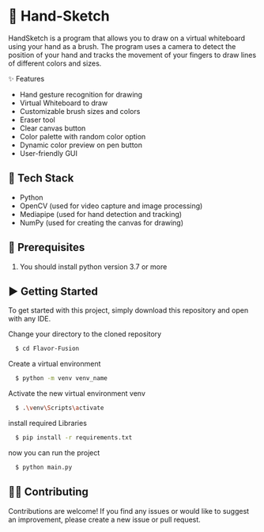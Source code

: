 # 🎨 Hand-Sketch
HandSketch is a program that allows you to draw on a virtual whiteboard using your hand as a brush. The program uses a camera to detect the position of your hand and tracks the movement of your fingers to draw lines of different colors and sizes.

✨ Features
- Hand gesture recognition for drawing
- Virtual Whiteboard to draw
- Customizable brush sizes and colors
- Eraser tool
- Clear canvas button
- Color palette with random color option
- Dynamic color preview on pen button
- User-friendly GUI

## 📑 Tech Stack
- Python 
- OpenCV (used for video capture and image processing)
- Mediapipe (used for hand detection and tracking)
- NumPy (used for creating the canvas for drawing)

## :key: Prerequisites
1. You should install python version 3.7 or more

## ▶ Getting Started

To get started with this project, simply download this repository and open with any IDE.

Change your directory to the cloned repository

```bash
  $ cd Flavor-Fusion
```

Create a virtual environment 
```bash
  $ python -m venv venv_name
```

Activate the new virtual environment venv
```bash
  $ .\venv\Scripts\activate
```

install required Libraries
```bash
  $ pip install -r requirements.txt
```

now you can run the project
```bash
  $ python main.py
```


## 🤝🏻 Contributing

Contributions are welcome! If you find any issues or would like to suggest an improvement, please create a new issue or pull request.

